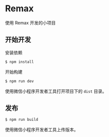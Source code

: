 # Remax 

使用 Remax 开发的小项目

## 开始开发

安装依赖

```bash
$ npm install
```

开始构建

```bash
$ npm run dev
```

使用微信小程序开发者工具打开项目下的 `dist` 目录。

## 发布

```bash
$ npm run build
```

使用微信小程序开发者工具上传版本。
